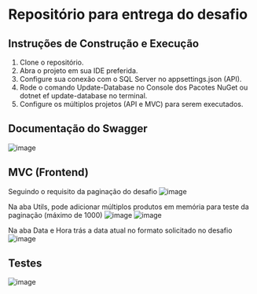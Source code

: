 # Repositório para entrega do desafio

## Instruções de Construção e Execução

1. Clone o repositório.
2. Abra o projeto em sua IDE preferida.
3. Configure sua conexão com o SQL Server no appsettings.json (API).
4. Rode o comando Update-Database no Console dos Pacotes NuGet ou dotnet ef update-database no terminal.
5. Configure os múltiplos projetos (API e MVC) para serem executados.

## Documentação do Swagger
![image](https://github.com/dvdalves/Prova_API/assets/109628134/7273ca1c-bc1f-4d31-aa93-e1dadccc6638)

## MVC (Frontend)
Seguindo o requisito da paginação do desafio
![image](https://github.com/dvdalves/Prova_API/assets/109628134/4a7864f3-2dca-4544-be80-81da1cc53748)

Na aba Utils, pode adicionar múltiplos produtos em memória para teste da paginação (máximo de 1000)
![image](https://github.com/dvdalves/Prova_API/assets/109628134/a562979f-4b2d-42e8-969b-343ea5c2a455)
![image](https://github.com/dvdalves/Prova_API/assets/109628134/f551b91b-38b1-49ef-8e13-084cd66f3127)

Na aba Data e Hora trás a data atual no formato solicitado no desafio
![image](https://github.com/dvdalves/Prova_API/assets/109628134/56e97515-fe9d-48fc-adff-213d7b2293e4)

## Testes
![image](https://github.com/dvdalves/Prova_API/assets/109628134/3c50a4ce-a9ac-46bc-b776-fcf9f0381d75)
